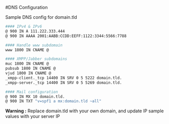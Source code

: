 #DNS Configuration

Sample DNS config for domain.tld

```bash
#### IPv4 & IPv6
@ 900 IN A 111.222.333.444
@ 900 IN AAAA 2001:AABB:CCDD:EEFF:1122:3344:5566:7788

#### Handle www subdomain
www 1800 IN CNAME @

#### XMPP/Jabber subdomains
muc 1800 IN CNAME @
pubsub 1800 IN CNAME @
vjud 1800 IN CNAME @
_xmpp-client._tcp 14400 IN SRV 0 5 5222 domain.tld.
_xmpp-server._tcp 14400 IN SRV 0 5 5269 domain.tld.

#### Mail configuration
@ 900 IN MX 10 domain.tld.
@ 900 IN TXT "v=spf1 a mx:domain.tld ~all"
```

<div class="alert alert-warning"><b>Warning :</b> Replace domain.tld with your own domain, and update IP sample values with your server IP</div>
